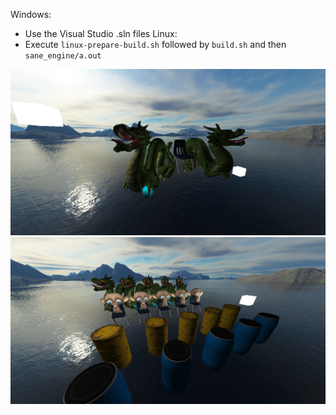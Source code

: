 Windows:
- Use the Visual Studio .sln files
Linux:
- Execute `linux-prepare-build.sh` followed by `build.sh` and then `sane_engine/a.out`

![1](https://github.com/limepixl/sane_engine/blob/master/img/1.png)
![2](https://github.com/limepixl/sane_engine/blob/master/img/2.png)
